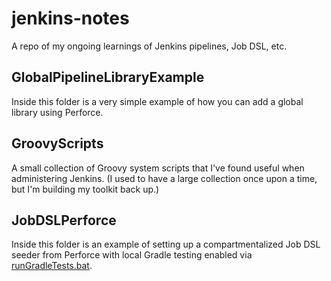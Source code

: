 # jenkins-notes
A repo of my ongoing learnings of Jenkins pipelines, Job DSL, etc.

## GlobalPipelineLibraryExample
Inside this folder is a very simple example of how you can add a global library using Perforce.

## GroovyScripts
A small collection of Groovy system scripts that I've found useful when administering Jenkins.
(I used to have a large collection once upon a time, but I'm building my toolkit back up.)

## JobDSLPerforce
Inside this folder is an example of setting up a compartmentalized Job DSL seeder from Perforce with local Gradle testing enabled via [runGradleTests.bat](JobDSLPerforce/runGradleTests.bat).
